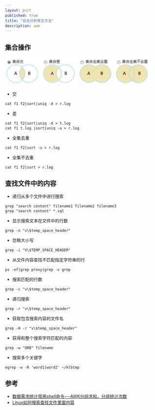 ```yaml
---
layout: post
published: true
title: "日志分析常见方法"
description: awk
---
```

## 集合操作

![awk_collect](../../images/awk_collect.png)

- 交

```
cat f1 f2|sort|uniq -d > r.log
```

- 差

```
cat f1 f2|sort|uniq -d > t.log
cat f1 t.log |sort|uniq -u > r.log
```

- 全集去重

```
cat f1 f2|sort -u > r.log
```

- 全集不去重

```
cat f1 f2|sort > r.log
```

## 查找文件中的内容

- 递归从多个文件中进行搜索

```
grep "search content" filename1 filename2 filename3 
grep "search content" *.sql
```

- 显示搜索文本在文件中的行数

```
grep -n "v\$temp_space_header"
```

- 忽略大小写

```
grep -i "V\$TEMP_SPACE_HEADER"
```

- 从文件内容查找不匹配指定字符串的行

```
ps -ef|grep proxy|grep -v grep 
```

- 搜索匹配的行数

```
grep -c "v\$temp_space_header"
```

- 递归搜索

```
grep -r "v\$temp_space_header"
```

- 获取包含搜索内容的文件名

```
grep -H -r "v\$temp_space_header"
```

- 获得和整个搜索字符匹配的内容

```
grep -w "ORB" filename
```

- 搜索多个关键字

```
egrep -w -R 'word1|word2' ~/klbtmp
``` 

## 参考
- [数据需求统计常用shell命令---AWK分组求和，分组统计次数](http://6226001001.blog.51cto.com/9243584/1659824)
- [Linux如何搜索查找文件里面内容](https://www.cnblogs.com/kerrycode/p/5802420.html)

